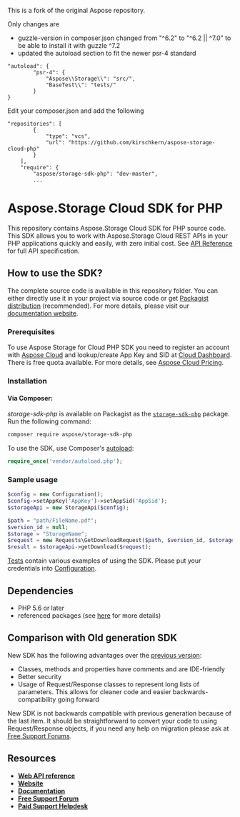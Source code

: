 This is a fork of the original Aspose repository.

Only changes are 
* guzzle-version in composer.json changed from "^6.2" to "^6.2 || ^7.0" to be able to install it with guzzle ^7.2
* updated the autoload section to fit the newer psr-4 standard
```
"autoload": {
        "psr-4": {
            "Aspose\\Storage\\": "src/",
            "BaseTest\\": "tests/"
        }
}
```

Edit your composer.json and add the following
```
"repositories": [
        {
            "type": "vcs",
            "url": "https://github.com/kirschkern/aspose-storage-cloud-php"
        }
    ],
    "require": {
        "aspose/storage-sdk-php": "dev-master",
        ...
```

# Aspose.Storage Cloud SDK for PHP
This repository contains Aspose.Storage Cloud SDK for PHP source code. This SDK allows you to work with Aspose.Storage Cloud REST APIs in your PHP applications quickly and easily, with zero initial cost.
See [API Reference](https://apireference.aspose.cloud/storage/) for full API specification.

## How to use the SDK?
The complete source code is available in this repository folder. You can either directly use it in your project via source code or get [Packagist distribution](https://packagist.org/packages/aspose/storage-sdk-php) (recommended). For more details, please visit our [documentation website](https://docs.aspose.cloud/display/storagecloud/Available+SDKs).

### Prerequisites

To use Aspose Storage for Cloud PHP SDK you need to register an account with [Aspose Cloud](https://www.aspose.cloud/) and lookup/create App Key and SID at [Cloud Dashboard](https://dashboard.aspose.cloud/#/apps). There is free quota available. For more details, see [Aspose Cloud Pricing](https://purchase.aspose.cloud/pricing).

### Installation

#### Via Composer:
*storage-sdk-php* is available on Packagist as the
[`storage-sdk-php`](https://packagist.org/packages/aspose/storage-sdk-php) package. Run the following command:
```bash
composer require aspose/storage-sdk-php
```

To use the SDK, use Composer's [autoload](https://getcomposer.org/doc/00-intro.md#autoloading):

```php
require_once('vendor/autoload.php');
```

### Sample usage

```php
$config = new Configuration();
$config->setAppKey('AppKey')->setAppSid('AppSid');
$storageApi = new StorageApi($config);

$path = "path/FileName.pdf";
$version_id = null;
$storage = "StorageName";
$request = new Requests\GetDownloadRequest($path, $version_id, $storage);
$result = $storageApi->getDownload($request);
```
      
[Tests](tests/Aspose/Storage) contain various examples of using the SDK.
Please put your credentials into [Configuration](src/Aspose/Storage/Configuration.php).

## Dependencies
- PHP 5.6 or later
- referenced packages (see [here](composer.json) for more details)

## Comparison with Old generation SDK
New SDK has the following advantages over the [previous version](https://github.com/aspose-storage/Aspose.Storage-for-Cloud):
+ Classes, methods and properties have comments and are IDE-friendly
+ Better security
+ Usage of Request/Response classes to represent long lists of parameters. This allows for cleaner code and easier backwards-compatibility going forward

New SDK is not backwards compatible with previous generation because of the last item. It should be straightforward to convert your code to using Request/Response objects, if you need any help on migration please ask at [Free Support Forums](https://forum.aspose.cloud/).

## Resources
+ [**Web API reference**](https://apireference.aspose.cloud/storage/)
+ [**Website**](https://www.aspose.cloud/)
+ [**Documentation**](https://docs.aspose.cloud/display/storagecloud/Home)
+ [**Free Support Forum**](https://forum.aspose.cloud/c/storage)
+ [**Paid Support Helpdesk**](https://helpdesk.aspose.cloud/)
